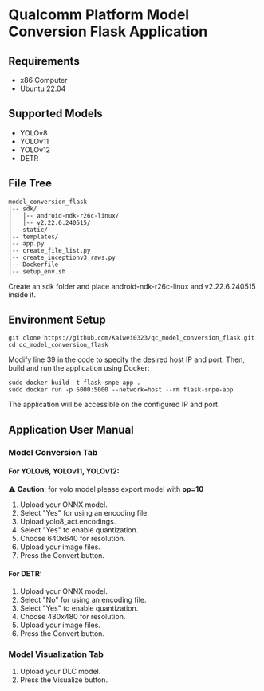 # Qualcomm Platform Model Conversion Flask Application

## Requirements
* x86 Computer
* Ubuntu 22.04

## Supported Models
* YOLOv8
* YOLOv11
* YOLOv12
* DETR

## File Tree
```
model_conversion_flask
│-- sdk/                          
│   │-- android-ndk-r26c-linux/   
│   │-- v2.22.6.240515/           
│-- static/                    
│-- templates/                
│-- app.py                  
│-- create_file_list.py         
│-- create_inceptionv3_raws.py   
│-- Dockerfile                  
│-- setup_env.sh                
```
Create an sdk folder and place android-ndk-r26c-linux and v2.22.6.240515 inside it.

## Environment Setup
```
git clone https://github.com/Kaiwei0323/qc_model_conversion_flask.git
cd qc_model_conversion_flask
```
Modify line 39 in the code to specify the desired host IP and port.
Then, build and run the application using Docker:
```
sudo docker build -t flask-snpe-app .
sudo docker run -p 5000:5000 --network=host --rm flask-snpe-app
```
The application will be accessible on the configured IP and port.

## Application User Manual

### Model Conversion Tab
#### For YOLOv8, YOLOv11, YOLOv12:
⚠ **Caution**: for yolo model please export model with **op=10**
1. Upload your ONNX model.
2. Select "Yes" for using an encoding file.
3. Upload yolo8_act.encodings.
4. Select "Yes" to enable quantization.
5. Choose 640x640 for resolution.
6. Upload your image files.
7. Press the Convert button.

#### For DETR:

1. Upload your ONNX model.
2. Select "No" for using an encoding file.
3. Select "Yes" to enable quantization.
4. Choose 480x480 for resolution.
5. Upload your image files.
6. Press the Convert button.

### Model Visualization Tab
1. Upload your DLC model.
2. Press the Visualize button.
